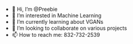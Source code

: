 - 👋 Hi, I’m @Preebie
- 👀 I’m interested in Machine Learning
- 🌱 I’m currently learning about VGANs
- 💞️ I’m looking to collaborate on various projects
- 📫 How to reach me: 832-732-2539

<!---
Preebie/Preebie is a ✨ special ✨ repository because its `README.md` (this file) appears on your GitHub profile.
You can click the Preview link to take a look at your changes.
--->
